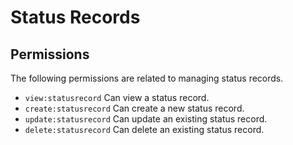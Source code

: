 # Status Records

## Permissions

The following permissions are related to managing status records.

- `view:statusrecord` Can view a status record.
- `create:statusrecord` Can create a new status record.
- `update:statusrecord` Can update an existing status record.
- `delete:statusrecord` Can delete an existing status record.